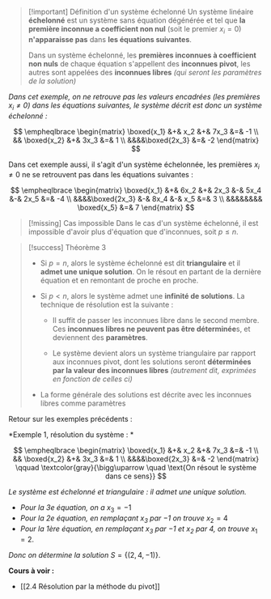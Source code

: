 >[!important] Définition d'un système échelonné
>Un système linéaire **échelonné** est un système sans équation dégénérée et tel que **la première inconnue a coefficient non nul** (soit le premier $x_i =0$) **n'apparaisse pas** dans **les équations suivantes**.
>
>Dans un système échelonné, les **premières inconnues à coefficient non nuls** de chaque équation s'appellent des **inconnues pivot**, les autres sont appelées des **inconnues libres** *(qui seront les paramètres de la solution)*

*Dans cet exemple, on ne retrouve pas les valeurs encadrées (les premières $x_i\neq 0$) dans les équations suivantes, le système décrit est donc un système échelonné :*

$$
\empheqlbrace
\begin{matrix}
\boxed{x_1} &+& x_2 &+& 7x_3 &=& -1 \\
&& \boxed{x_2} &+& 3x_3 &=& 1 \\
&&&&\boxed{2x_3} &=& -2
\end{matrix}
$$

Dans cet exemple aussi, il s'agit d'un système échelonnée, les premières $x_i \neq 0$ ne se retrouvent pas dans les équations suivantes : 

$$
\empheqlbrace
\begin{matrix}
\boxed{x_1} &+& 6x_2 &+& 2x_3 &-& 5x_4 &-& 2x_5 &=& -4 \\
&&&&\boxed{2x_3} &-& 8x_4 &-& x_5 &=& 3 \\
&&&&&&&& \boxed{x_5} &=& 7
\end{matrix}
$$


>[!missing] Cas impossible 
>Dans le cas d'un système échelonné, il est impossible d'avoir plus d'équation que d'inconnues, soit $p \leq n$.

>[!success] Théorème 3 
>- Si $p = n$, alors le système échelonné est dit **triangulaire** et il **admet une unique solution**. On le résout en partant de la dernière équation et en remontant de proche en proche.
>  
>  - Si $p < n$, alors le système admet une **infinité de solutions**.
>    La technique de résolution est la suivante : 
>    - Il suffit de passer les inconnues libre dans le second membre. Ces **inconnues libres ne peuvent pas être déterminée**s, et deviennent des **paramètres**.
>      
>    - Le système devient alors un système triangulaire par rapport aux inconnues pivot, dont les solutions seront **déterminées par la valeur des inconnues libres** *(autrement dit, exprimées en fonction de celles ci)*
>      
> 	- La forme générale des solutions est décrite avec les inconnues libres comme paramètres

Retour sur les exemples précédents : 

*Exemple 1, résolution du système : *

$$
\empheqlbrace
\begin{matrix}
\boxed{x_1} &+& x_2 &+& 7x_3 &=& -1 \\
&& \boxed{x_2} &+& 3x_3 &=& 1 \\
&&&&\boxed{2x_3} &=& -2
\end{matrix}
\qquad \textcolor{gray}{\bigg\uparrow \quad \text{On résout le système dans ce sens}}
$$

*Le système est échelonné et triangulaire : il admet une unique solution.*
- *Pour la 3e équation, on a* $x_3 = -1$
- *Pour la 2e équation, en remplaçant $x_3$ par $-1$ on trouve* $x_2 = 4$
- *Pour la 1ère équation, en remplaçant $x_3$ par $-1$ et $x_2$ par $4$, on trouve* $x_1 =2$.

*Donc on détermine la solution* $S = \{(2, 4, -1)\}$.




**Cours à voir :**
- [[2.4 Résolution par la méthode du pivot]]
